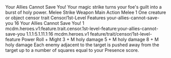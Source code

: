 <ability>
  <name>Your Allies Cannot Save You!</name>
  <flavor>Your magic strike turns your foe&apos;s guilt into a burst of holy power.</flavor>
  <keywords>
    <keyword>Melee</keyword>
    <keyword>Strike</keyword>
    <keyword>Weapon</keyword>
  </keywords>
  <type>Main Action</type>
  <distance>Melee 1</distance>
  <target>One creature or object</target>
  <metadata>
    <class>censor</class>
    <feature_type>trait</feature_type>
    <file_dpath>Censor/1st-Level Features</file_dpath>
    <item_id>your-allies-cannot-save-you</item_id>
    <item_index>16</item_index>
    <item_name>Your Allies Cannot Save You!</item_name>
    <level>1</level>
    <scc>mcdm.heroes.v1:feature.trait.censor.1st-level-feature:your-allies-cannot-save-you</scc>
    <scdc>1.1.1:5.1.11.1:16</scdc>
    <source>mcdm.heroes.v1</source>
    <type>feature/trait/censor/1st-level-feature</type>
  </metadata>
  <effects>
    <effect type="roll">
      <roll>Power Roll + Might</roll>
      <t1>3 + M holy damage</t1>
      <t2>5 + M holy damage</t2>
      <t3>8 + M holy damage</t3>
    </effect>
    <effect type="mundane">Each enemy adjacent to the target is pushed away from the target up to a number of squares equal to your Presence score.</effect>
  </effects>
</ability>
